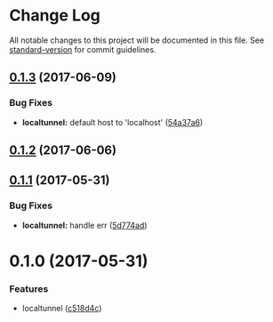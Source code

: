 # Change Log

All notable changes to this project will be documented in this file.
See [standard-version](https://github.com/conventional-changelog/standard-version) for commit guidelines.

<a name="0.1.3"></a>
## [0.1.3](https://github.com/nuxt/modules/compare/@nuxtjs/localtunnel@0.1.2...@nuxtjs/localtunnel@0.1.3) (2017-06-09)


### Bug Fixes

* **localtunnel:** default host to 'localhost' ([54a37a6](https://github.com/nuxt/modules/commit/54a37a6))




<a name="0.1.2"></a>
## [0.1.2](https://github.com/nuxt/modules/compare/@nuxtjs/localtunnel@0.1.1...@nuxtjs/localtunnel@0.1.2) (2017-06-06)




<a name="0.1.1"></a>
## [0.1.1](https://github.com/nuxt/modules/compare/@nuxtjs/localtunnel@0.1.0...@nuxtjs/localtunnel@0.1.1) (2017-05-31)


### Bug Fixes

* **localtunnel:** handle err ([5d774ad](https://github.com/nuxt/modules/commit/5d774ad))




<a name="0.1.0"></a>
# 0.1.0 (2017-05-31)


### Features

* localtunnel ([c518d4c](https://github.com/nuxt/modules/commit/c518d4c))
